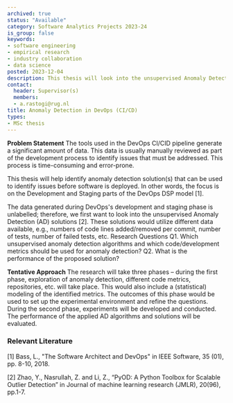```yaml
---
archived: true
status: "Available"
category: Software Analytics Projects 2023-24
is_group: false
keywords:
- software engineering
- empirical research
- industry collaboration
- data science
posted: 2023-12-04
description: This thesis will look into the unsupervised Anomaly Detection (AD) solutions in the DevOps CI/CD pipeline of SIG. 
contact:
  header: Supervisor(s)
  members:
  - a.rastogi@rug.nl
title: Anomaly Detection in DevOps (CI/CD)
types:
- MSc thesis
---
```

**Problem Statement**
The tools used in the DevOps CI/CID pipeline generate a significant amount of data. This data is usually manually reviewed as part of the development process to identify issues that
must be addressed. This process is time-consuming and error-prone.

This thesis will help identify anomaly detection solution(s) that can be used to identify issues before software is deployed. In other words, the focus is on the Development and Staging parts of the DevOps DSP model [1].

The data generated during DevOps's development and staging phase is unlabelled; therefore, we first want to look into the unsupervised Anomaly Detection (AD) solutions [2]. These solutions would utilize different data available, e.g., numbers of code lines added/removed
per commit, number of tests, number of failed tests, etc.
Research Questions
Q1. Which unsupervised anomaly detection algorithms and which code/development metrics should be used for anomaly detection?
Q2. What is the performance of the proposed solution?

**Tentative Approach**
The research will take three phases – during the first phase, exploration of anomaly detection,
different code metrics, repositories, etc. will take place. This would also include a (statistical)
modeling of the identified metrics. The outcomes of this phase would be used to set up the
experimental environment and refine the questions. During the second phase, experiments
will be developed and conducted. The performance of the applied AD algorithms and
solutions will be evaluated.

### Relevant Literature
[1] Bass, L., "The Software Architect and DevOps" in IEEE Software, 35 (01), pp. 8-10, 2018.

[2] Zhao, Y., Nasrullah, Z. and Li, Z., “PyOD: A Python Toolbox for Scalable Outlier Detection” in
Journal of machine learning research (JMLR), 20(96), pp.1-7.

